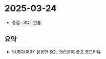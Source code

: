 <!-- 날짜는 YYYY-MM-DD 형식을 지킵니다. (연4자리, 월2자리, 일2자리) -->
# 2025-03-24

* 중점 : SQL 연습

## 요약
* SUBQUERY 활용한 SQL 연습문제 풀고 코드리뷰

<!-- 관련자료가 없다면 해당구역은 삭제하셔도 무방합니다. -->

